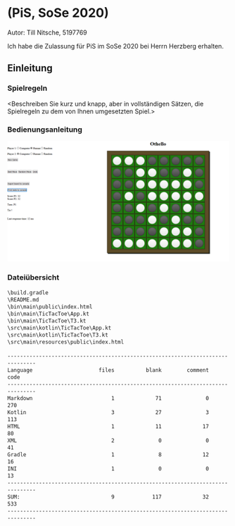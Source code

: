 # <Spielbezeichnung> (PiS, SoSe 2020) 

Autor: Till Nitsche, 5197769

Ich habe die Zulassung für PiS im SoSe 2020 bei Herrn Herzberg erhalten.

<Inhaltsverzeichnis>

## Einleitung

### Spielregeln

<Beschreiben Sie kurz und knapp, aber in vollständigen Sätzen, die Spielregeln zu dem von Ihnen umgesetzten Spiel.>

### Bedienungsanleitung

![Screenshot](Screenshot.png)

<Beschreiben Sie die Bedienung Ihres Programms.>

### Dateiübersicht

    \build.gradle
    \README.md
    \bin\main\public\index.html
    \bin\main\TicTacToe\App.kt
    \bin\main\TicTacToe\T3.kt
    \src\main\kotlin\TicTacToe\App.kt
    \src\main\kotlin\TicTacToe\T3.kt
    \src\main\resources\public\index.html

    -------------------------------------------------------------------------------
    Language                     files          blank        comment           code
    -------------------------------------------------------------------------------
    Markdown                         1             71              0            270
    Kotlin                           3             27              3            113
    HTML                             1             11             17             80
    XML                              2              0              0             41
    Gradle                           1              8             12             16
    INI                              1              0              0             13
    -------------------------------------------------------------------------------
    SUM:                             9            117             32            533
    -------------------------------------------------------------------------------
